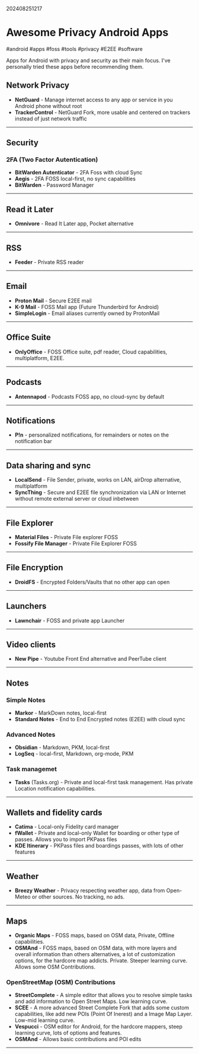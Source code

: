 202408251217
# Awesome Privacy Android Apps
#android #apps #foss #tools #privacy #E2EE #software

Apps for Android with privacy and security as their main focus.
I've personally tried these apps before recommending them.
## Network Privacy
- **NetGuard** - Manage internet access to any app or service in you Android phone without root
- **TrackerControl** - NetGuard Fork, more usable and centered on trackers instead of just network traffic
___
## Security

### 2FA (Two Factor Autentication)
- **BitWarden Autenticator** - 2FA Foss with cloud Sync
- **Aegis** - 2FA FOSS local-first, no sync capabilities
- **BitWarden** - Password Manager
___
## Read it Later
- **Omnivore** - Read It Later app, Pocket alternative
___
## RSS
- **Feeder** - Private RSS reader
___
## Email
- **Proton Mail** -  Secure E2EE mail
- **K-9 Mail** - FOSS Mail app (Future Thunderbird for Android)
- **SimpleLogin** - Email aliases currently owned by ProtonMail
___
## Office Suite
- **OnlyOffice**  - FOSS Office suite, pdf reader, Cloud capabilities, multiplatform, E2EE.
___
## Podcasts
- **Antennapod** - Podcasts FOSS app, no cloud-sync by default
___
## Notifications
- **P!n** - personalized notifications, for remainders or notes on the notification bar 
___
## Data sharing and sync
- **LocalSend** - File Sender, private, works on LAN, airDrop alternative, multiplatform
- **SyncThing** - Secure and E2EE file synchronization via LAN or Internet without remote external server or cloud inbetween
___
## File Explorer
- **Material Files** - Private File explorer FOSS
- **Fossify File Manager** - Private File Explorer FOSS
___
## File Encryption
- **DroidFS** - Encrypted Folders/Vaults that no other app can open
___
## Launchers
- **Lawnchair** - FOSS and private app Launcher
___
## Video clients
- **New Pipe** - Youtube Front End alternative and PeerTube client
___
## Notes
### Simple Notes
- **Markor** - MarkDown notes, local-first
- **Standard Notes** - End to End Encrypted notes (E2EE) with cloud sync
### Advanced Notes
- **Obsidian** - Markdown, PKM, local-first
- **LogSeq** - local-first, Markdown, org-mode, PKM
### Task managemet
- **Tasks** (Tasks.org) - Private and local-first task management. Has private Location notification capabilities.
___
## Wallets and fidelity cards
- **Catima** - Local-only Fidelity card manager
- **fWallet** - Private and local-only Wallet for boarding or other type of passes. Allows you to import PKPass files
- **KDE Itinerary** - PKPass files and boardings passes, with lots of other features
___
## Weather
- **Breezy Weather** - Privacy respecting weather app, data from Open-Meteo or other sources. No tracking, no ads.
___
## Maps
- **Organic Maps** - FOSS maps, based on OSM data, Private, Offline capabilities.
- **OSMAnd** - FOSS maps, based on OSM data, with more layers and overall information than others alternatives, a lot of customization options, for the hardcore map addicts. Private. Steeper learning curve. Allows some OSM Contributions.
### OpenStreetMap (OSM) Contributions
- **StreetComplete** - A simple editor that allows you to resolve simple tasks and add information to Open Street Maps. Low learning curve.
- **SCEE** - A more advanced Street Complete Fork that adds some custom capabilities, like add new POIs (Point Of Inerest) and a Image Map Layer. Low-mid learning curve.
- **Vespucci** - OSM editor for Android, for the hardcore mappers, steep learning curve, lots of options and features.
- **OSMAnd** - Allows basic contributions and POI edits

___